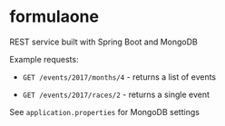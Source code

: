 # formulaone

REST service built with Spring Boot and MongoDB

Example requests:

* `GET /events/2017/months/4` - returns a list of events

* `GET /events/2017/races/2` - returns a single event

See `application.properties` for MongoDB settings
